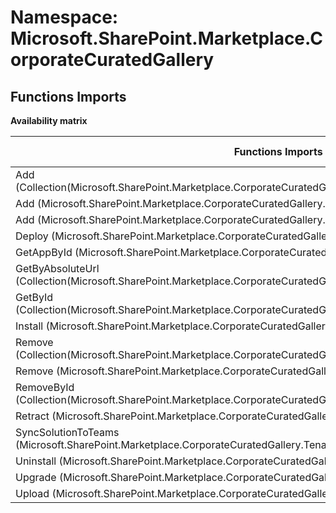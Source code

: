 # Namespace: Microsoft.SharePoint.Marketplace.CorporateCuratedGallery

## Functions Imports

**Availability matrix**

Functions Imports | SPO | SP 2019 | SP 2016 | SP 2013
----------|:---:|:-------:|:-------:|:-------
Add (Collection(Microsoft.SharePoint.Marketplace.CorporateCuratedGallery.SiteCollectionAppCatalogAllowedItem)) | ✅ | ✅ | ❌ | ❌
Add (Microsoft.SharePoint.Marketplace.CorporateCuratedGallery.SiteCollectionCorporateCatalogAccessor) | ✅ | ✅ | ❌ | ❌
Add (Microsoft.SharePoint.Marketplace.CorporateCuratedGallery.TenantCorporateCatalogAccessor) | ✅ | ✅ | ❌ | ❌
Deploy (Microsoft.SharePoint.Marketplace.CorporateCuratedGallery.CorporateCatalogAppMetadata) | ✅ | ✅ | ❌ | ❌
GetAppById (Microsoft.SharePoint.Marketplace.CorporateCuratedGallery.TenantCorporateCatalogAccessor) | ✅ | ❌ | ❌ | ❌
GetByAbsoluteUrl (Collection(Microsoft.SharePoint.Marketplace.CorporateCuratedGallery.SiteCollectionAppCatalogAllowedItem)) | ❌ | ✅ | ❌ | ❌
GetById (Collection(Microsoft.SharePoint.Marketplace.CorporateCuratedGallery.CorporateCatalogAppMetadata)) | ✅ | ✅ | ❌ | ❌
Install (Microsoft.SharePoint.Marketplace.CorporateCuratedGallery.CorporateCatalogAppMetadata) | ✅ | ✅ | ❌ | ❌
Remove (Collection(Microsoft.SharePoint.Marketplace.CorporateCuratedGallery.SiteCollectionAppCatalogAllowedItem)) | ✅ | ✅ | ❌ | ❌
Remove (Microsoft.SharePoint.Marketplace.CorporateCuratedGallery.CorporateCatalogAppMetadata) | ✅ | ✅ | ❌ | ❌
RemoveById (Collection(Microsoft.SharePoint.Marketplace.CorporateCuratedGallery.SiteCollectionAppCatalogAllowedItem)) | ✅ | ✅ | ❌ | ❌
Retract (Microsoft.SharePoint.Marketplace.CorporateCuratedGallery.CorporateCatalogAppMetadata) | ✅ | ✅ | ❌ | ❌
SyncSolutionToTeams (Microsoft.SharePoint.Marketplace.CorporateCuratedGallery.TenantCorporateCatalogAccessor) | ✅ | ❌ | ❌ | ❌
Uninstall (Microsoft.SharePoint.Marketplace.CorporateCuratedGallery.CorporateCatalogAppMetadata) | ✅ | ✅ | ❌ | ❌
Upgrade (Microsoft.SharePoint.Marketplace.CorporateCuratedGallery.CorporateCatalogAppMetadata) | ✅ | ✅ | ❌ | ❌
Upload (Microsoft.SharePoint.Marketplace.CorporateCuratedGallery.TenantCorporateCatalogAccessor) | ✅ | ❌ | ❌ | ❌
